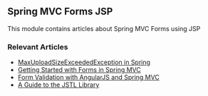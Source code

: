 ## Spring MVC Forms JSP

This module contains articles about Spring MVC Forms using JSP 

### Relevant Articles
- [MaxUploadSizeExceededException in Spring](https://www.baeldung.com/spring-maxuploadsizeexceeded)
- [Getting Started with Forms in Spring MVC](https://www.baeldung.com/spring-mvc-form-tutorial)
- [Form Validation with AngularJS and Spring MVC](https://www.baeldung.com/validation-angularjs-spring-mvc)
- [A Guide to the JSTL Library](https://www.baeldung.com/jstl)
